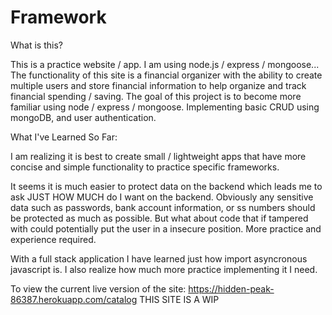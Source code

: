 # Framework
What is this?  

This is a practice website / app. 
I am using node.js / express / mongoose...
The functionality of this site is a financial organizer with the ability to create multiple users and store financial information to help organize and track financial spending / saving.
The goal of this project is to become more familiar using node / express / mongoose. Implementing basic CRUD using mongoDB, and user authentication.

What I've Learned So Far: 


I am realizing it is best to create small / lightweight apps that have more concise and simple functionality to practice specific frameworks. 
 
It seems it is much easier to protect data on the backend which leads me to ask JUST HOW MUCH do I want on the backend. Obviously any sensitive data such as passwords, bank account information, or ss numbers should be protected as much as possible. But what about code that if tampered with could potentially put the user in a insecure position. More practice and experience required.
 
With a full stack application I have learned just how import asyncronous javascript is. I also realize how much more practice implementing it I need.

To view the current live version of the site: https://hidden-peak-86387.herokuapp.com/catalog
THIS SITE IS A WIP
